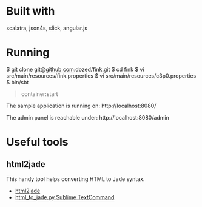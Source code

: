 
# Built with

  scalatra, json4s, slick, angular.js

# Running

  $ git clone git@github.com:dozed/fink.git
  $ cd fink
  $ vi src/main/resources/fink.properties
  $ vi src/main/resources/c3p0.properties
  $ bin/sbt
  > container:start

The sample application is running on: http://localhost:8080/

The admin panel is reachable under: http://localhost:8080/admin


# Useful tools

## html2jade

This handy tool helps converting HTML to Jade syntax.

  * [html2jade](https://github.com/donpark/html2jade)
  * [html_to_jade.py Sublime TextCommand](https://gist.github.com/dozed/a5573c87a953711d12e8)

